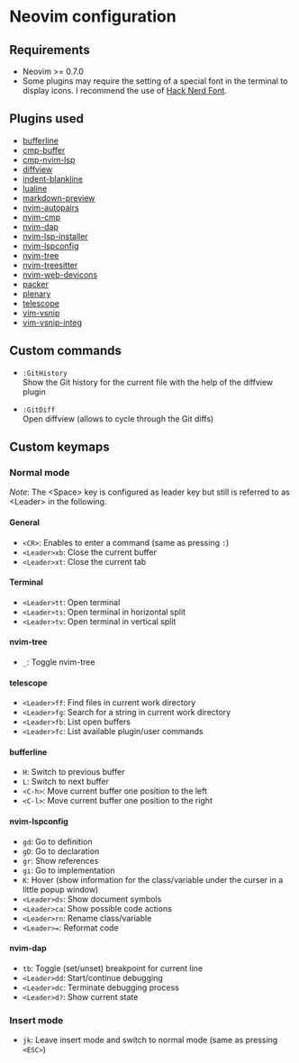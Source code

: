 # Neovim configuration

## Requirements

- Neovim >= 0.7.0
- Some plugins may require the setting of a special font in the terminal to display icons. I recommend the use of [Hack Nerd Font](https://www.nerdfonts.com/).

## Plugins used

- [bufferline](https://github.com/akinsho/bufferline.nvim)
- [cmp-buffer](https://github.com/sar/cmp-buffer.nvim)
- [cmp-nvim-lsp](https://github.com/sar/cmp-lsp.nvim)
- [diffview](https://github.com/sindrets/diffview.nvim)
- [indent-blankline](https://github.com/lukas-reineke/indent-blankline.nvim)
- [lualine](https://github.com/nvim-lualine/lualine.nvim)
- [markdown-preview](https://github.com/iamcco/markdown-preview.nvim)
- [nvim-autopairs](https://github.com/windwp/nvim-autopairs)
- [nvim-cmp](https://github.com/hrsh7th/nvim-cmp)
- [nvim-dap](https://github.com/mfussenegger/nvim-dap)
- [nvim-lsp-installer](https://github.com/williamboman/nvim-lsp-installer/)
- [nvim-lspconfig](https://github.com/neovim/nvim-lspconfig)
- [nvim-tree](https://github.com/kyazdani42/nvim-tree.lua)
- [nvim-treesitter](https://github.com/nvim-treesitter/nvim-treesitter)
- [nvim-web-devicons](https://github.com/kyazdani42/nvim-web-devicons)
- [packer](https://github.com/wbthomason/packer.nvim)
- [plenary](https://github.com/nvim-lua/plenary.nvim)
- [telescope](https://github.com/nvim-telescope/telescope.nvim)
- [vim-vsnip](https://github.com/hrsh7th/vim-vsnip)
- [vim-vsnip-integ](https://github.com/hrsh7th/vim-vsnip-integ)

## Custom commands

- `:GitHistory`<br/>
  Show the Git history for the current file with the help of the diffview plugin

- `:GitDiff`<br/>
  Open diffview (allows to cycle through the Git diffs)

## Custom keymaps

### Normal mode

_Note_: The &lt;Space&gt; key is configured as leader key but still is referred to as &lt;Leader&gt; in the following.

#### General

- `<CR>`: Enables to enter a command (same as pressing `:`)
- `<Leader>xb`: Close the current buffer
- `<Leader>xt`: Close the current tab

#### Terminal

- `<Leader>tt`: Open terminal
- `<Leader>ts`: Open terminal in horizontal split
- `<Leader>tv`: Open terminal in vertical split

#### nvim-tree

- `_`: Toggle nvim-tree

#### telescope

- `<Leader>ff`: Find files in current work directory
- `<Leader>fg`: Search for a string in current work directory
- `<Leader>fb`: List open buffers
- `<Leader>fc`: List available plugin/user commands

#### bufferline

- `H`: Switch to previous buffer
- `L`: Switch to next buffer
- `<C-h>`: Move current buffer one position to the left
- `<C-l>`: Move current buffer one position to the right

#### nvim-lspconfig

- `gd`: Go to definition
- `gD`: Go to declaration
- `gr`: Show references
- `gi`: Go to implementation
- `K`: Hover (show information for the class/variable under the curser in a little popup window)
- `<Leader>ds`: Show document symbols
- `<Leader>ca`: Show possible code actions
- `<Leader>rn`: Rename class/variable
- `<Leader>=`: Reformat code

#### nvim-dap

- `tb`: Toggle (set/unset) breakpoint for current line
- `<Leader>dd`: Start/continue debugging
- `<Leader>dc`: Terminate debugging process
- `<Leader>d?`: Show current state

### Insert mode

- `jk`: Leave insert mode and switch to normal mode (same as pressing `<ESC>`)
